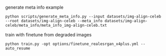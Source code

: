 generate meta info example<br>
```
python scripts/generate_meta_info.py --input datasets/img-align-celeb --root datasets/img-align-celeb --meta_info datasets/img-align-celeb/meta_info/meta_info_img-align-celeb.txt
```

train with finetune from degraded images<br>
```
python train.py -opt options/finetune_realesrgan_x4plus.yml --auto_resume
```
